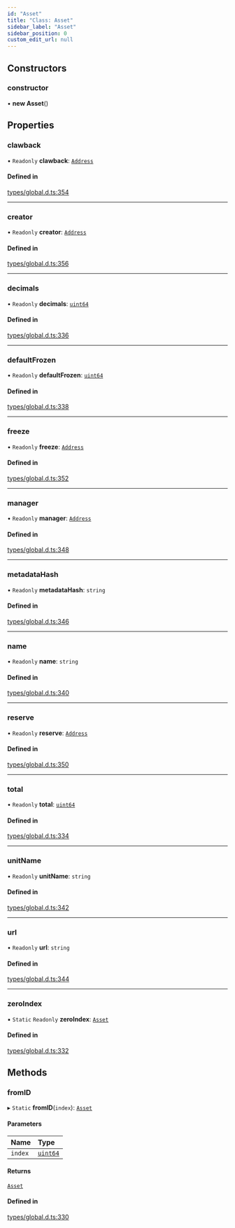```yaml
---
id: "Asset"
title: "Class: Asset"
sidebar_label: "Asset"
sidebar_position: 0
custom_edit_url: null
---
```


## Constructors

### constructor

• **new Asset**()

## Properties

### clawback

• `Readonly` **clawback**: [`Address`](Address.md)

#### Defined in

[types/global.d.ts:354](https://github.com/algorand-devrel/tealscript/blob/30e25bd/types/global.d.ts#L354)

___

### creator

• `Readonly` **creator**: [`Address`](Address.md)

#### Defined in

[types/global.d.ts:356](https://github.com/algorand-devrel/tealscript/blob/30e25bd/types/global.d.ts#L356)

___

### decimals

• `Readonly` **decimals**: [`uint64`](../modules.md#uint64)

#### Defined in

[types/global.d.ts:336](https://github.com/algorand-devrel/tealscript/blob/30e25bd/types/global.d.ts#L336)

___

### defaultFrozen

• `Readonly` **defaultFrozen**: [`uint64`](../modules.md#uint64)

#### Defined in

[types/global.d.ts:338](https://github.com/algorand-devrel/tealscript/blob/30e25bd/types/global.d.ts#L338)

___

### freeze

• `Readonly` **freeze**: [`Address`](Address.md)

#### Defined in

[types/global.d.ts:352](https://github.com/algorand-devrel/tealscript/blob/30e25bd/types/global.d.ts#L352)

___

### manager

• `Readonly` **manager**: [`Address`](Address.md)

#### Defined in

[types/global.d.ts:348](https://github.com/algorand-devrel/tealscript/blob/30e25bd/types/global.d.ts#L348)

___

### metadataHash

• `Readonly` **metadataHash**: `string`

#### Defined in

[types/global.d.ts:346](https://github.com/algorand-devrel/tealscript/blob/30e25bd/types/global.d.ts#L346)

___

### name

• `Readonly` **name**: `string`

#### Defined in

[types/global.d.ts:340](https://github.com/algorand-devrel/tealscript/blob/30e25bd/types/global.d.ts#L340)

___

### reserve

• `Readonly` **reserve**: [`Address`](Address.md)

#### Defined in

[types/global.d.ts:350](https://github.com/algorand-devrel/tealscript/blob/30e25bd/types/global.d.ts#L350)

___

### total

• `Readonly` **total**: [`uint64`](../modules.md#uint64)

#### Defined in

[types/global.d.ts:334](https://github.com/algorand-devrel/tealscript/blob/30e25bd/types/global.d.ts#L334)

___

### unitName

• `Readonly` **unitName**: `string`

#### Defined in

[types/global.d.ts:342](https://github.com/algorand-devrel/tealscript/blob/30e25bd/types/global.d.ts#L342)

___

### url

• `Readonly` **url**: `string`

#### Defined in

[types/global.d.ts:344](https://github.com/algorand-devrel/tealscript/blob/30e25bd/types/global.d.ts#L344)

___

### zeroIndex

▪ `Static` `Readonly` **zeroIndex**: [`Asset`](Asset.md)

#### Defined in

[types/global.d.ts:332](https://github.com/algorand-devrel/tealscript/blob/30e25bd/types/global.d.ts#L332)

## Methods

### fromID

▸ `Static` **fromID**(`index`): [`Asset`](Asset.md)

#### Parameters

| Name | Type |
| :------ | :------ |
| `index` | [`uint64`](../modules.md#uint64) |

#### Returns

[`Asset`](Asset.md)

#### Defined in

[types/global.d.ts:330](https://github.com/algorand-devrel/tealscript/blob/30e25bd/types/global.d.ts#L330)
